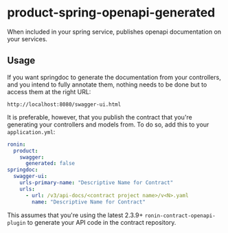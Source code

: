 # product-spring-openapi-generated

When included in your spring service, publishes openapi documentation on your services.

## Usage

If you want springdoc to generate the documentation from your controllers, and you intend to fully annotate them, nothing needs to be done but to access them at the right URL:

`http://localhost:8080/swagger-ui.html`

It is preferable, however, that you publish the contract that you're generating your controllers and models from.  To do so, add this to your `application.yml`:

```yaml
ronin:
  product:
    swagger:
      generated: false
springdoc:
  swagger-ui:
    urls-primary-name: "Descriptive Name for Contract"
    urls:
      - url: /v3/api-docs/<contract project name>/v<N>.yaml
        name: "Descriptive Name for Contract"
```

This assumes that you're using the latest 2.3.9+ `ronin-contract-openapi-plugin` to generate your API code in the contract repository.
